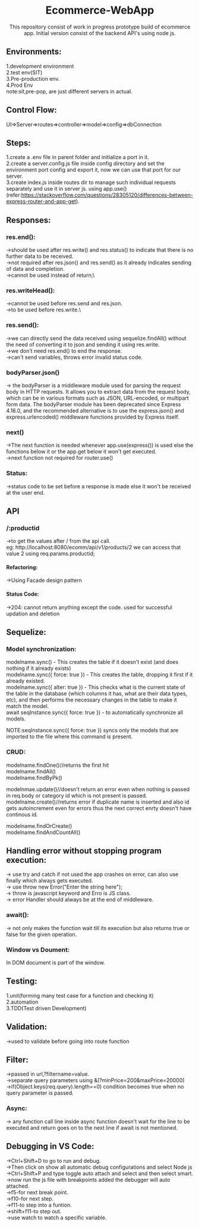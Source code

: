 <h1 align="center">Ecommerce-WebApp</h1>
<p align="center">This repository consist of work in progress prototype build of ecommerce app. Initial version consist of the backend API's using node js.</p>


## Environments:
1.development environment\
2.test env(SIT)\
3.Pre-production env.\
4.Prod Env\
note:sit,pre-pop, are just different servers in actual.

## Control Flow:
UI=>Server=>routes=>controller=>model=>config=>dbConnection

## Steps:
1.create a .env file in parent folder and initialize a port in it.\
2.create a server.config.js file inside config directory and set the environment port config and export it, now we can use that port for our server.\
3.create index.js inside routes dir to manage such individual requests separately and use it in server js. using app.use()(refer:https://stackoverflow.com/questions/28305120/differences-between-express-router-and-app-get).

## Responses:
### res.end():
->should be used after res.write() and res.status() to indicate that there is no further data to be received.\
->not required after res.json() and res.send() as it already indicates sending of data and completion.\
->cannot be used instead of return;\
### res.writeHead():
->cannot be used before res.send and res.json.\
->to be used before res.write.\
### res.send():
->we can directly send the data received using sequelize.findAll() without the need of converting it to json and sending it using res.write.\
->we don't need res.end() to end the response.\
->can't send variables, throws error invalid status code.
### bodyParser.json()
-> the bodyParser is a middleware module used for parsing the request body in HTTP requests. It allows you to extract data from the request body, which can be in various formats such as JSON, URL-encoded, or multipart form data. The bodyParser module has been deprecated since Express 4.16.0, and the recommended alternative is to use the express.json() and express.urlencoded() middleware functions provided by Express itself.
### next()
->The next function is needed whenever app.use(express()) is used else the functions below it or the app.get below it won't get executed.\
->next function not required for router.use()
### Status:
->status code to be set before a response is made else it won't be received at the user end.

## API
### /:productid
->to get the values after / from the api call.\
eg: http://localhost:8080/ecomm/api/v1/products/2
we can access that value 2 using req.params.productid;

#### Refactoring:
->Using Facade design pattern

#### Status Code:
->204: cannot return anything except the code. used for successful updation and deletion

## Sequelize:
### Model synchronization:
modelname.sync() - This creates the table if it doesn't exist (and does nothing if it already exists)\
modelname.sync({ force: true }) - This creates the table, dropping it first if it already existed.\
modelname.sync({ alter: true }) - This checks what is the current state of the table in the database (which columns it has, what are their data types, etc), and then performs the necessary changes in the table to make it match the model.\
await seqInstance.sync({ force: true }) - to automatically synchronize all models.

NOTE:seqInstance.sync({ force: true }) syncs only the models that are imported to the file where this command is present.

### CRUD:
modelname.findOne()//returns the first hit\
modelname.findAll()\
modelname.findByPk()

modelnmae.update()//doesn't return an error even when nothing is passed in req.body or category id which is not present is passed.\
modelname.create()//returns error if duplicate name is inserted and also id gets autoincrement even for errors thus the next correct enrty doesn't have continous id.

modelname.findOrCreate()\
modelname.findAndCountAll()

## Handling error without stopping program execution:
-> use try and catch if not used the app crashes on error, can also use finally which always gets executed.\
-> use throw new Error("Enter the string here");\
-> throw is javascript keyword and Erro is JS class.\
-> error Handler should always be at the end of middleware.

### await():
-> not only makes the function wait till its execution but also returns true or false for the given operation.

### Window vs Doument:
In DOM document is part of the window.

## Testing:
1.unit(forming many test case for a function and checking it)\
2.automation\
3.TDD(Test driven Development)

## Validation:
->used to validate before going into route function

## Filter:
->passed in url,?filtername=value.\
->separate query parameters using &(?minPrice=200&maxPrice=20000)\
->if(Object.keys(req.query).length==0) condition becomes true when  no query parameter is passed.

### Async:
-> any function call line inside async function doesn't wait for the line to be executed and return goes on to the next line if await is not mentioned.

## Debugging in VS Code: 
->Ctrl+Shift+D to go to run and debug.\
->Then click on show all automatic debug configurations and select Node js\
->Ctrl+Shift+P and type toggle auto attach and select and then select smart.\
->now run the js file with breakpoints added the debugger will auto attached.\
->f5-for next break point.\
->f10-for next step.\
->f11-to step into a funtion.\
->shift+f11-to step out.\
->use watch to watch a specific variable.
